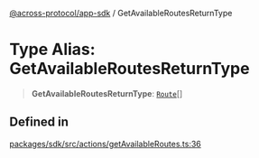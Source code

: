 [@across-protocol/app-sdk](../README.md) / GetAvailableRoutesReturnType

# Type Alias: GetAvailableRoutesReturnType

> **GetAvailableRoutesReturnType**: [`Route`](Route.md)[]

## Defined in

[packages/sdk/src/actions/getAvailableRoutes.ts:36](https://github.com/across-protocol/toolkit/blob/fa61c35c7597804e093096de254dbc326f096003/packages/sdk/src/actions/getAvailableRoutes.ts#L36)
